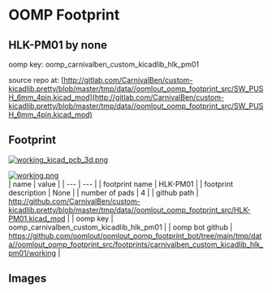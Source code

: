 # OOMP Footprint  
## HLK-PM01  by none  
  
oomp key: oomp_carnivalben_custom_kicadlib_hlk_pm01  
  
source repo at: [http://gitlab.com/CarnivalBen/custom-kicadlib.pretty/blob/master/tmp/data//oomlout_oomp_footprint_src/SW_PUSH_6mm_4pin.kicad_mod](http://gitlab.com/CarnivalBen/custom-kicadlib.pretty/blob/master/tmp/data//oomlout_oomp_footprint_src/SW_PUSH_6mm_4pin.kicad_mod)  
## Footprint  
  
[![working_kicad_pcb_3d.png](working_kicad_pcb_3d_600.png)](working_kicad_pcb_3d.png)  
  
[![working.png](working_600.png)](working.png)  
| name | value | 
| --- | --- | 
| footprint name | HLK-PM01 | 
| footprint description | None | 
| number of pads | 4 | 
| github path | http://github.com/CarnivalBen/custom-kicadlib.pretty/blob/master/tmp/data//oomlout_oomp_footprint_src/HLK-PM01.kicad_mod | 
| oomp key | oomp_carnivalben_custom_kicadlib_hlk_pm01 | 
| oomp bot github | https://github.com/oomlout/oomlout_oomp_footprint_bot/tree/main/tmp/data//oomlout_oomp_footprint_src/footprints/carnivalben_custom_kicadlib_hlk_pm01/working | 
## Images  
